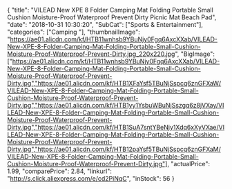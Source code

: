 {
	"title": "VILEAD New XPE 8 Folder Camping Mat Folding Portable Small Cushion Moisture-Proof Waterproof Prevent Dirty Picnic Mat  Beach Pad",
	"date": "2018-10-31 10:30:20",
	"SubCat": ["Sports & Entertainment"],
	"categories": ["Camping "],
	"thumbnailImage": "https://ae01.alicdn.com/kf/HTB11wnhsb9YBuNjy0Fgq6AxcXXab/VILEAD-New-XPE-8-Folder-Camping-Mat-Folding-Portable-Small-Cushion-Moisture-Proof-Waterproof-Prevent-Dirty.jpg_220x220.jpg",
	"BigImage": ["https://ae01.alicdn.com/kf/HTB11wnhsb9YBuNjy0Fgq6AxcXXab/VILEAD-New-XPE-8-Folder-Camping-Mat-Folding-Portable-Small-Cushion-Moisture-Proof-Waterproof-Prevent-Dirty.jpg","https://ae01.alicdn.com/kf/HTB1XFaYsf5TBuNjSspcq6znGFXaW/VILEAD-New-XPE-8-Folder-Camping-Mat-Folding-Portable-Small-Cushion-Moisture-Proof-Waterproof-Prevent-Dirty.jpg","https://ae01.alicdn.com/kf/HTB1yy1YsbuWBuNjSszgq6z8jVXay/VILEAD-New-XPE-8-Folder-Camping-Mat-Folding-Portable-Small-Cushion-Moisture-Proof-Waterproof-Prevent-Dirty.jpg","https://ae01.alicdn.com/kf/HTB1SuA7sntYBeNjy1Xdq6xXyVXae/VILEAD-New-XPE-8-Folder-Camping-Mat-Folding-Portable-Small-Cushion-Moisture-Proof-Waterproof-Prevent-Dirty.jpg","https://ae01.alicdn.com/kf/HTB12paYsf5TBuNjSspcq6znGFXaM/VILEAD-New-XPE-8-Folder-Camping-Mat-Folding-Portable-Small-Cushion-Moisture-Proof-Waterproof-Prevent-Dirty.jpg"],
	"actualPrice": 1.99,
	"comparePrice": 2.84,
	"linkurl": "http://s.click.aliexpress.com/e/cd2PiNqC",
	"inStock": 56
}
